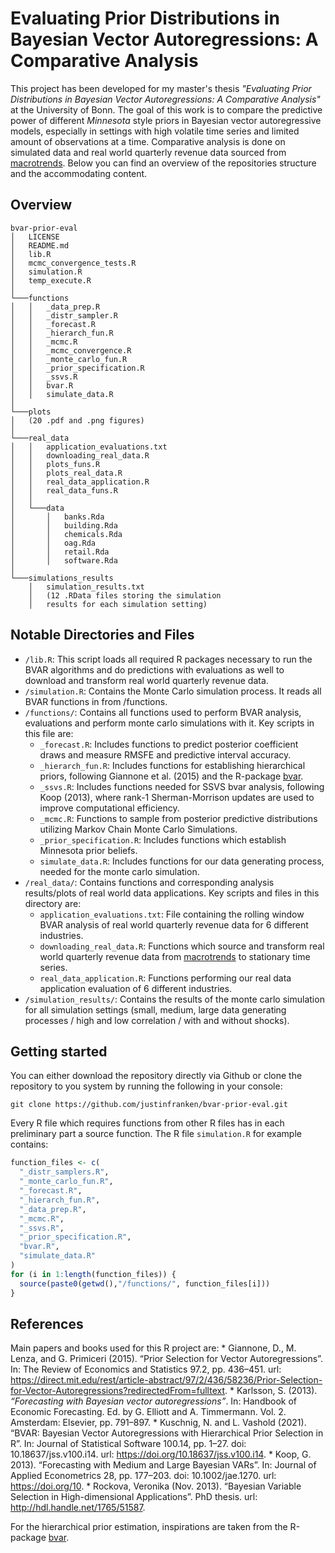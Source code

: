 # Evaluating Prior Distributions in Bayesian Vector Autoregressions: A Comparative Analysis

This project has been developed for my master's thesis *"Evaluating Prior Distributions in Bayesian Vector Autoregressions: A Comparative Analysis"* at the University of Bonn. The goal of this work is to compare the predictive power of different *Minnesota* style priors in Bayesian vector autoregressive models, especially in settings with high volatile time series and limited amount of observations at a time. Comparative analysis is done on simulated data and real world quarterly revenue data sourced from [macrotrends](https://www.macrotrends.net/). Below you can find an overview of the repositories structure and the accommodating content.

## Overview

```         
bvar-prior-eval
│   LICENSE
│   README.md
│   lib.R
│   mcmc_convergence_tests.R
│   simulation.R
│   temp_execute.R
│
└───functions
│   │   _data_prep.R
│   │   _distr_sampler.R
│   │   _forecast.R
│   │   _hierarch_fun.R
│   │   _mcmc.R
│   │   _mcmc_convergence.R
│   │   _monte_carlo_fun.R
│   │   _prior_specification.R
│   │   _ssvs.R
│   │   bvar.R
│   │   simulate_data.R
│
└───plots
│   (20 .pdf and .png figures)
│
└───real_data
│   │   application_evaluations.txt
│   │   downloading_real_data.R
│   │   plots_funs.R
│   │   plots_real_data.R
│   │   real_data_application.R
│   │   real_data_funs.R
│   │
│   └───data
│       │   banks.Rda
│       │   building.Rda
│       │   chemicals.Rda
│       │   oag.Rda
│       │   retail.Rda
│       │   software.Rda
│   
└───simulations_results
    │   simulation_results.txt
    │   (12 .RData files storing the simulation
    │   results for each simulation setting)
```

## Notable Directories and Files

-   `/lib.R`: This script loads all required R packages necessary to run the BVAR algorithms and do predictions with evaluations as well to download and transform real world quarterly revenue data.
-   `/simulation.R`: Contains the Monte Carlo simulation process. It reads all BVAR functions in from /functions.
-   `/functions/`: Contains all functions used to perform BVAR analysis, evaluations and perform monte carlo simulations with it. Key scripts in this file are:
    -   `_forecast.R`: Includes functions to predict posterior coefficient draws and measure RMSFE and predictive interval accuracy.
    -   `_hierarch_fun.R`: Includes functions for establishing hierarchical priors, following Giannone et al. (2015) and the R-package [bvar](https://github.com/nk027/bvar).
    -   `_ssvs.R`: Includes functions needed for SSVS bvar analysis, following Koop (2013), where rank-1 Sherman-Morrison updates are used to improve computational efficiency.
    -   `_mcmc.R`: Functions to sample from posterior predictive distributions utilizing Markov Chain Monte Carlo Simulations.
    -   `_prior_specification.R`: Includes functions which establish Minnesota prior beliefs.
    -   `simulate_data.R`: Includes functions for our data generating process, needed for the monte carlo simulation.
-   `/real_data/`: Contains functions and corresponding analysis results/plots of real world data applications. Key scripts and files in this directory are:
    -   `application_evaluations.txt`: File containing the rolling window BVAR analysis of real world quarterly revenue data for 6 different industries.
    -   `downloading_real_data.R`: Functions which source and transform real world quarterly revenue data from [macrotrends](https://www.macrotrends.net/) to stationary time series.
    -   `real_data_application.R`: Functions performing our real data application evaluation of 6 different industries.
-   `/simulation_results/`: Contains the results of the monte carlo simulation for all simulation settings (small, medium, large data generating processes / high and low correlation / with and without shocks).

## Getting started

You can either download the repository directly via Github or clone the repository to you system by running the following in your console:

```         
git clone https://github.com/justinfranken/bvar-prior-eval.git
```

Every R file which requires functions from other R files has in each preliminary part a source function. The R file `simulation.R` for example contains:

``` r
function_files <- c(
  "_distr_samplers.R",
  "_monte_carlo_fun.R",
  "_forecast.R",
  "_hierarch_fun.R",
  "_data_prep.R",
  "_mcmc.R",
  "_ssvs.R",
  "_prior_specification.R",
  "bvar.R",
  "simulate_data.R"
)
for (i in 1:length(function_files)) {
  source(paste0(getwd(),"/functions/", function_files[i]))
}
```

## References

Main papers and books used for this R project are: \* Giannone, D., M. Lenza, and G. Primiceri (2015). “Prior Selection for Vector Autoregressions”. In: The Review of Economics and Statistics 97.2, pp. 436–451. url: <https://direct.mit.edu/rest/article-abstract/97/2/436/58236/Prior-Selection-for-Vector-Autoregressions?redirectedFrom=fulltext>. \* Karlsson, S. (2013). *“Forecasting with Bayesian vector autoregressions”*. In: Handbook of Economic Forecasting. Ed. by G. Elliott and A. Timmermann. Vol. 2. Amsterdam: Elsevier, pp. 791–897. \* Kuschnig, N. and L. Vashold (2021). “BVAR: Bayesian Vector Autoregressions with Hierarchical Prior Selection in R”. In: Journal of Statistical Software 100.14, pp. 1–27. doi: 10.18637/jss.v100.i14. url: <https://doi.org/10.18637/jss.v100.i14>. \* Koop, G. 2013). “Forecasting with Medium and Large Bayesian VARs”. In: Journal of Applied Econometrics 28, pp. 177–203. doi: 10.1002/jae.1270. url: <https://doi.org/10>. \* Rockova, Veronika (Nov. 2013). “Bayesian Variable Selection in High-dimensional Applications”. PhD thesis. url: <http://hdl.handle.net/1765/51587>.

For the hierarchical prior estimation, inspirations are taken from the R-package [bvar](https://github.com/nk027/bvar).

